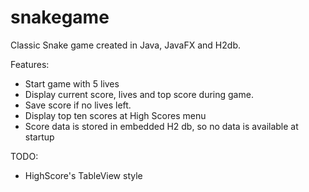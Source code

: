 # snakegame
Classic Snake game created in Java, JavaFX and H2db.

Features:
- Start game with 5 lives
- Display current score, lives and top score during game.
- Save score if no lives left.
- Display top ten scores at High Scores menu
- Score data is stored in embedded H2 db, so no data is available at startup

TODO:
- HighScore's TableView style
